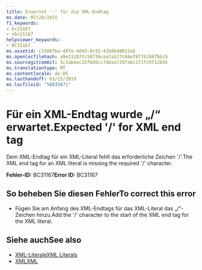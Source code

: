 ```yaml
---
title: Erwartet '-' für die XML-Endtag
ms.date: 07/20/2015
f1_keywords:
- bc31167
- vbc31167
helpviewer_keywords:
- BC31167
ms.assetid: c3380fba-48fe-4d45-8c92-43b0b48011eb
ms.openlocfilehash: a9e11187fc50736cea7a527c84ef8ff6108fbbcb
ms.sourcegitcommit: 5c1abeec15fbddcc7dbaa729fabc1f1f29f12045
ms.translationtype: MT
ms.contentlocale: de-DE
ms.lasthandoff: 03/15/2019
ms.locfileid: "58033671"
---
```

# <a name="expected--for-xml-end-tag"></a><span data-ttu-id="5ec1b-102">Für ein XML-Endtag wurde „/“ erwartet.</span><span class="sxs-lookup"><span data-stu-id="5ec1b-102">Expected '/' for XML end tag</span></span>
<span data-ttu-id="5ec1b-103">Dem XML-Endtag für ein XML-Literal fehlt das erforderliche Zeichen '/'.</span><span class="sxs-lookup"><span data-stu-id="5ec1b-103">The XML end tag for an XML literal is missing the required '/' character.</span></span>  
  
 <span data-ttu-id="5ec1b-104">**Fehler-ID:** BC31167</span><span class="sxs-lookup"><span data-stu-id="5ec1b-104">**Error ID:** BC31167</span></span>  
  
## <a name="to-correct-this-error"></a><span data-ttu-id="5ec1b-105">So beheben Sie diesen Fehler</span><span class="sxs-lookup"><span data-stu-id="5ec1b-105">To correct this error</span></span>  
  
-   <span data-ttu-id="5ec1b-106">Fügen Sie am Anfang des XML-Endtags für das XML-Literal das „/“-Zeichen hinzu.</span><span class="sxs-lookup"><span data-stu-id="5ec1b-106">Add the '/' character to the start of the XML end tag for the XML literal.</span></span>  
  
## <a name="see-also"></a><span data-ttu-id="5ec1b-107">Siehe auch</span><span class="sxs-lookup"><span data-stu-id="5ec1b-107">See also</span></span>

- [<span data-ttu-id="5ec1b-108">XML-Literale</span><span class="sxs-lookup"><span data-stu-id="5ec1b-108">XML Literals</span></span>](../../visual-basic/language-reference/xml-literals/index.md)
- [<span data-ttu-id="5ec1b-109">XML</span><span class="sxs-lookup"><span data-stu-id="5ec1b-109">XML</span></span>](../../visual-basic/programming-guide/language-features/xml/index.md)

